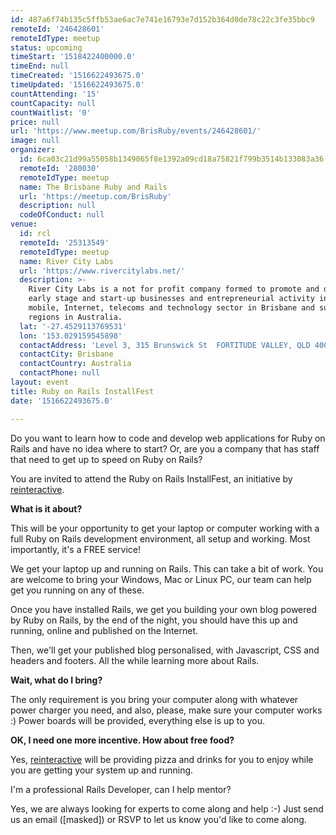 ```yaml
---
id: 487a6f74b135c5ffb53ae6ac7e741e16793e7d152b364d0de78c22c3fe35bbc9
remoteId: '246428601'
remoteIdType: meetup
status: upcoming
timeStart: '1518422400000.0'
timeEnd: null
timeCreated: '1516622493675.0'
timeUpdated: '1516622493675.0'
countAttending: '15'
countCapacity: null
countWaitlist: '0'
price: null
url: 'https://www.meetup.com/BrisRuby/events/246428601/'
image: null
organizer:
  id: 6ca03c21d99a55058b1349065f8e1392a09cd18a75821f799b3514b133083a36
  remoteId: '280030'
  remoteIdType: meetup
  name: The Brisbane Ruby and Rails
  url: 'https://meetup.com/BrisRuby'
  description: null
  codeOfConduct: null
venue:
  id: rcl
  remoteId: '25313549'
  remoteIdType: meetup
  name: River City Labs
  url: 'https://www.rivercitylabs.net/'
  description: >-
    River City Labs is a not for profit company formed to promote and develop
    early stage and start-up businesses and entrepreneurial activity in the
    mobile, Internet, telecoms and technology sector in Brisbane and surrounding
    regions in Australia.
  lat: '-27.4529113769531'
  lon: '153.029159545898'
  contactAddress: 'Level 3, 315 Brunswick St  FORTITUDE VALLEY, QLD 4000'
  contactCity: Brisbane
  contactCountry: Australia
  contactPhone: null
layout: event
title: Ruby on Rails InstallFest
date: '1516622493675.0'

---
```

<p>Do you want to learn how to code and develop web applications for Ruby on Rails and have no idea where to start? Or, are you a company that has staff that need to get up to speed on Ruby on Rails?</p> <p>You are invited to attend the Ruby on Rails InstallFest, an initiative by <a href="http://www.reinteractive.com/">reinteractive</a>.</p> <p><b>What is it about?</b></p> <p>This will be your opportunity to get your laptop or computer working with a full Ruby on Rails development environment, all setup and working. Most importantly, it's a FREE service!</p> <p>We get your laptop up and running on Rails. This can take a bit of work. You are welcome to bring your Windows, Mac or Linux PC, our team can help get you running on any of these.</p> <p>Once you have installed Rails, we get you building your own blog powered by Ruby on Rails, by the end of the night, you should have this up and running, online and published on the Internet.</p> <p>Then, we'll get your published blog personalised, with Javascript, CSS and headers and footers. All the while learning more about Rails.</p> <p><b>Wait, what do I bring?</b></p> <p>The only requirement is you bring your computer along with whatever power charger you need, and also, please, make sure your computer works :) Power boards will be provided, everything else is up to you.</p> <p><b>OK, I need one more incentive. How about free food?</b></p> <p>Yes, <a href="http://www.reinteractive.com/">reinteractive</a> will be providing pizza and drinks for you to enjoy while you are getting your system up and running.</p> <p>I'm a professional Rails Developer, can I help mentor?</p> <p>Yes, we are always looking for experts to come along and help :-) Just send us an email ([masked]) or RSVP to let us know you'd like to come along.</p> 
